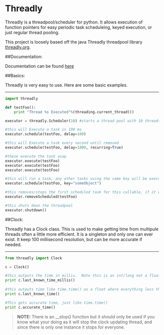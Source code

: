 # Threadly

Threadly is a threadpool/scheduler for python.  It allows execution of function pointers for easy periodic task scheduleing, keyed execution, or just regular thread pooling.

This project is loosely based off the java Threadly threadpool library [threadly.org](http://threadly.org).

##Documentation:

Documentation can be found [here](http://lwahlmeier.github.io/python-threadly/doc/)

##Basics:


Threadly is very easy to use.  Here are some basic examples.

----
```python
import threadly

def testFoo():
    print "Thread %s Executed"%(threading.current_thread())

executor = threadly.Scheduler(10) #starts a thread pool with 10 threads

#this will Execute a task in 100 ms
executor.schedule(testFoo, delay=100)

#this will Execute a task every second until removed
executor.schedule(testFoo, delay=1000, recurring=True)

#these execute the task asap
executor.execute(testFoo)
executor.execute(testFoo)
executor.execute(testFoo)

#this will run a task, any other tasks using the same key will be executed as though they are single threaded
executor.schedule(testFoo, key="someObject")

#this removes/stops the first scheduled task for this callable, if it was recurring it will no longer be
executor.removeScheduled(testFoo)

#this shuts down the threadpool
executor.shutdown()
```

##Clock:

Threadly has a Clock class.  This is used to make getting time from multipule threads often a little more efficient. It is a singleton and only one can ever exist.  It keep 100 millisecond resolution, but can be more accurate if needed.

----
```python
from threadly import Clock

c = Clock()

#this outputs the time in millis.  Note this is an int/long not a float
print c.last_known_time_millis()
        
#this outputs time like time.time() as a float where everything less then 1 is less then a second
print c.last_known_time()

#This gets accurate time, just like time.time()
print c.accurate_time()
```        
        
>__NOTE:__ There is an __stop() function but it should only be used if you know what your doing as it will stop the clock updating thread, and since there is only one instance it stops for everyone.
